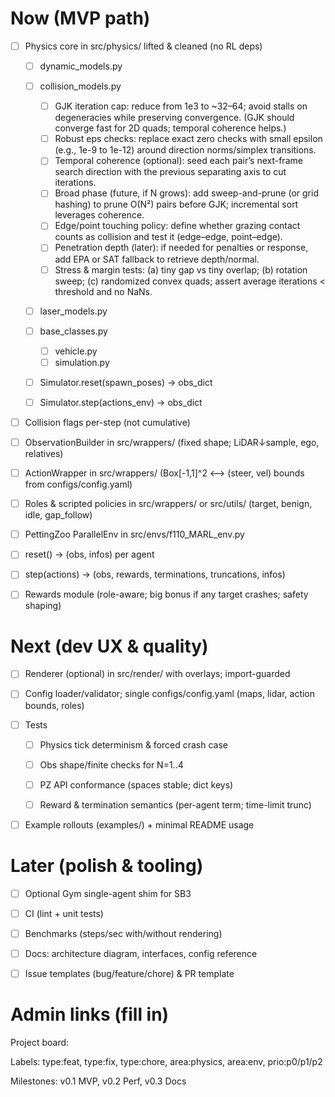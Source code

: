 # Now (MVP path)

- [ ] Physics core in src/physics/ lifted & cleaned (no RL deps)
    - [ ] dynamic_models.py

    - [ ] collision_models.py
        - [ ] GJK iteration cap: reduce from 1e3 to ~32–64; avoid stalls on degeneracies while preserving convergence. (GJK should converge fast for 2D quads; temporal coherence helps.)
        - [ ] Robust eps checks: replace exact zero checks with small epsilon (e.g., 1e-9 to 1e-12) around direction norms/simplex transitions.
        - [ ] Temporal coherence (optional): seed each pair’s next-frame search direction with the previous separating axis to cut iterations.
        - [ ] Broad phase (future, if N grows): add sweep-and-prune (or grid hashing) to prune O(N²) pairs before GJK; incremental sort leverages coherence.
        - [ ] Edge/point touching policy: define whether grazing contact counts as collision and test it (edge–edge, point–edge).
        - [ ] Penetration depth (later): if needed for penalties or response, add EPA or SAT fallback to retrieve depth/normal.
        - [ ] Stress & margin tests: (a) tiny gap vs tiny overlap; (b) rotation sweep; (c) randomized convex quads; assert average iterations < threshold and no NaNs.

    - [ ] laser_models.py
    - [ ] base_classes.py
        - [ ] vehicle.py
        - [ ] simulation.py
    - [ ] Simulator.reset(spawn_poses) → obs_dict

    - [ ]  Simulator.step(actions_env) → obs_dict

 - [ ] Collision flags per-step (not cumulative)

 - [ ] ObservationBuilder in src/wrappers/ (fixed shape; LiDAR↓sample, ego, relatives)

 - [ ] ActionWrapper in src/wrappers/ (Box[-1,1]^2  <--> (steer, vel) bounds from configs/config.yaml)

 - [ ] Roles & scripted policies in src/wrappers/ or src/utils/ (target, benign, idle, gap_follow)

 - [ ] PettingZoo ParallelEnv in src/envs/f110_MARL_env.py

 - [ ] reset() → (obs, infos) per agent

 - [ ] step(actions) → (obs, rewards, terminations, truncations, infos)

 - [ ] Rewards module (role-aware; big bonus if any target crashes; safety shaping)

# Next (dev UX & quality)

 - [ ] Renderer (optional) in src/render/ with overlays; import-guarded

 - [ ] Config loader/validator; single configs/config.yaml (maps, lidar, action bounds, roles)

- [ ] Tests

    - [ ] Physics tick determinism & forced crash case

    - [ ] Obs shape/finite checks for N=1..4

    - [ ] PZ API conformance (spaces stable; dict keys)

    - [ ] Reward & termination semantics (per-agent term; time-limit trunc)

 - [ ] Example rollouts (examples/) + minimal README usage

# Later (polish & tooling)

 - [ ] Optional Gym single-agent shim for SB3

 - [ ] CI (lint + unit tests)

 - [ ] Benchmarks (steps/sec with/without rendering)

 - [ ] Docs: architecture diagram, interfaces, config reference

 - [ ] Issue templates (bug/feature/chore) & PR template

# Admin links (fill in)

Project board: <add GitHub Projects view>

Labels: type:feat, type:fix, type:chore, area:physics, area:env, prio:p0/p1/p2

Milestones: v0.1 MVP, v0.2 Perf, v0.3 Docs
